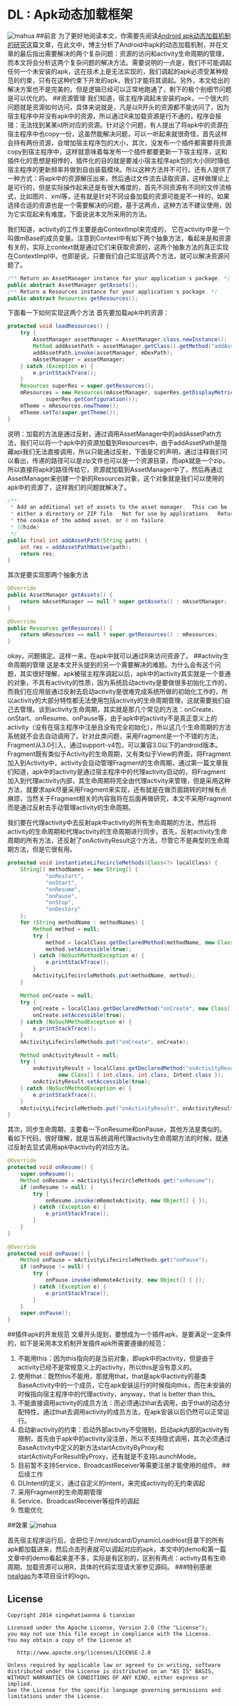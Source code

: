 DL : Apk动态加载框架
================
![mahua](http://www.renyugang.cn/resources/image/DL.png)
##前言
为了更好地阅读本文，你需要先阅读[Android apk动态加载机制的研究](http://blog.csdn.net/singwhatiwanna/article/details/22597587)这篇文章，在此文中，博主分析了Android中apk的动态加载机制，并在文章的最后指出需要解决的两个复杂问题：资源的访问和activity生命周期的管理，而本文将会分析这两个复杂问题的解决方法。需要说明的一点是，我们不可能调起任何一个未安装的apk，这在技术上是无法实现的，我们调起的apk必须受某种规范的约束，只有在这种约束下开发的apk，我们才能将其调起。另外，本文给出的解决方案也不是完美的，但是逻辑已经可以正常地跑通了，剩下的极个别细节问题是可以优化的。
##资源管理
我们知道，宿主程序调起未安装的apk，一个很大的问题就是资源如何访问，具体来说就是，凡是以R开头的资源都不能访问了，因为宿主程序中并没有apk中的资源，所以通过R来加载资源是行不通的，程序会报错：无法找到某某id所对应的资源。针对这个问题，有人提出了将apk中的资源在宿主程序中也copy一份，这虽然能解决问题，可以一听起来就很奇怪，首先这样会持有两份资源，会增加宿主程序包的大小，其次，没发布一个插件都需要将资源copy到宿主程序中，这样就意味着每发布一个插件都要更新一下宿主程序，这和插件化的思想是相悖的，插件化的目的就是要减小宿主程序apk包的大小同时降低宿主程序的更新频率并做到自由装载模块。所以这种方法并不可行。还有人提供了一种方式：将apk中的资源解压出来，然后通过文件流去读取资源，这样做理论上是可行的，但是实际操作起来还是有很大难度的，首先不同资源有不同的文件流格式，比如图片、xml等，还有就是针对不同设备加载的资源可能是不一样的，如果选择合适的资源也是一个需要解决的问题，基于这两点，这种方法不建议使用，因为它实现起来有难度。下面说说本文所采用的方法。

我们知道，activity的工作主要是由ContextImpl来完成的， 它在activity中是一个叫做mBase的成员变量。注意到Context中有如下两个抽象方法，看起来是和资源有关的，实际上context就是通过它们来获取资源的，这两个抽象方法的真正实现在ContextImpl中。也即是说，只要我们自己实现这两个方法，就可以解决资源问题了。
```java
/** Return an AssetManager instance for your application's package. */
public abstract AssetManager getAssets();
/** Return a Resources instance for your application's package. */
public abstract Resources getResources();
```
下面看一下如何实现这两个方法
首先要加载apk中的资源：
```java
protected void loadResources() {  
    try {  
        AssetManager assetManager = AssetManager.class.newInstance();  
        Method addAssetPath = assetManager.getClass().getMethod("addAssetPath", String.class);  
        addAssetPath.invoke(assetManager, mDexPath);  
        mAssetManager = assetManager;  
    } catch (Exception e) {  
        e.printStackTrace();  
    }  
    Resources superRes = super.getResources();  
    mResources = new Resources(mAssetManager, superRes.getDisplayMetrics(),  
            superRes.getConfiguration());  
    mTheme = mResources.newTheme();  
    mTheme.setTo(super.getTheme());  
}
```
说明：加载的方法是通过反射，通过调用AssetManager中的addAssetPath方法，我们可以将一个apk中的资源加载到Resources中，由于addAssetPath是隐藏api我们无法直接调用，所以只能通过反射，下面是它的声明，通过注释我们可以看出，传递的路径可以是zip文件也可以是一个资源目录，而apk就是一个zip，所以直接将apk的路径传给它，资源就加载到AssetManager中了，然后再通过AssetManager来创建一个新的Resources对象，这个对象就是我们可以使用的apk中的资源了，这样我们的问题就解决了。
```java
/** 
 * Add an additional set of assets to the asset manager.  This can be 
 * either a directory or ZIP file.  Not for use by applications.  Returns 
 * the cookie of the added asset, or 0 on failure. 
 * {@hide} 
 */  
public final int addAssetPath(String path) {  
    int res = addAssetPathNative(path);  
    return res;  
}
```
其次是要实现那两个抽象方法
```java
@Override  
public AssetManager getAssets() {  
    return mAssetManager == null ? super.getAssets() : mAssetManager;  
}  
  
@Override  
public Resources getResources() {  
    return mResources == null ? super.getResources() : mResources;  
}
```
okay，问题搞定。这样一来，在apk中就可以通过R来访问资源了。
##activity生命周期的管理
这是本文开头提到的另一个需要解决的难题。为什么会有这个问题，其实很好理解，apk被宿主程序调起以后，apk中的activity其实就是一个普通的对象，不具有activity的性质，因为系统启动activity是要做很多初始化工作的，而我们在应用层通过反射去启动activity是很难完成系统所做的初始化工作的，所以activity的大部分特性都无法使用包括activity的生命周期管理，这就需要我们自己去管理。谈到activity生命周期，其实就是那几个常见的方法：onCreate、onStart、onResume、onPause等，由于apk中的activity不是真正意义上的activity（没有在宿主程序中注册且没有完全初始化），所以这几个生命周期的方法系统就不会去自动调用了。针对此类问题，采用Fragment是一个不错的方法，Fragment从3.0引入，通过support-v4包，可以兼容3.0以下的android版本。Fragment既有类似于Activity的生命周期，又有类似于View的界面，将Fragment加入到Activity中，activity会自动管理Fragment的生命周期，通过第一篇文章我们知道，apk中的activity是通过宿主程序中的代理activity启动的，将Fragment加入到代理activity内部，其生命周期将完全由代理activity来管理，但是采用这种方法，就要求apk尽量采用Fragment来实现，还有就是在做页面跳转的时候有点麻烦，当然关于Fragment相关的内容我将在后面再做研究，本文不采用Fragment而是通过反射去手动管理activity的生命周期。

我们要在代理activity中去反射apk中activity的所有生命周期的方法，然后将activity的生命周期和代理activity的生命周期进行同步。首先，反射activity生命周期的所有方法，还反射了onActivityResult这个方法，尽管它不是典型的生命周期方法，但是它很有用。
```java
protected void instantiateLifecircleMethods(Class<?> localClass) {  
    String[] methodNames = new String[] {  
            "onRestart",  
            "onStart",  
            "onResume",  
            "onPause",  
            "onStop",  
            "onDestory"  
    };  
    for (String methodName : methodNames) {  
        Method method = null;  
        try {  
            method = localClass.getDeclaredMethod(methodName, new Class[] { });  
            method.setAccessible(true);  
        } catch (NoSuchMethodException e) {  
            e.printStackTrace();  
        }  
        mActivityLifecircleMethods.put(methodName, method);  
    }  
  
    Method onCreate = null;  
    try {  
        onCreate = localClass.getDeclaredMethod("onCreate", new Class[] { Bundle.class });  
        onCreate.setAccessible(true);  
    } catch (NoSuchMethodException e) {  
        e.printStackTrace();  
    }  
    mActivityLifecircleMethods.put("onCreate", onCreate);  
  
    Method onActivityResult = null;  
    try {  
        onActivityResult = localClass.getDeclaredMethod("onActivityResult",  
                new Class[] { int.class, int.class, Intent.class });  
        onActivityResult.setAccessible(true);  
    } catch (NoSuchMethodException e) {  
        e.printStackTrace();  
    }  
    mActivityLifecircleMethods.put("onActivityResult", onActivityResult);  
}
```
其次，同步生命周期，主要看一下onResume和onPause，其他方法是类似的。看如下代码，很好理解，就是当系统调用代理activity生命周期方法的时候，就通过反射去显式调用apk中activity的对应方法。
```java
@Override  
protected void onResume() {  
    super.onResume();  
    Method onResume = mActivityLifecircleMethods.get("onResume");  
    if (onResume != null) {  
        try {  
            onResume.invoke(mRemoteActivity, new Object[] { });  
        } catch (Exception e) {  
            e.printStackTrace();  
        }  
    }  
}  
  
@Override  
protected void onPause() {  
    Method onPause = mActivityLifecircleMethods.get("onPause");  
    if (onPause != null) {  
        try {  
            onPause.invoke(mRemoteActivity, new Object[] { });  
        } catch (Exception e) {  
            e.printStackTrace();  
        }  
    }  
    super.onPause();  
}
```
##插件apk的开发规范
文章开头提到，要想成为一个插件apk，是要满足一定条件的，如下是采用本文机制开发插件apk所需要遵循的规范：
1. 不能用this：因为this指向的是当前对象，即apk中的activity，但是由于activity已经不是常规意义上的activity，所以this是没有意义的。
2. 使用that：既然this不能用，那就用that，that是apk中activity的基类BaseActivity中的一个成员，它在apk安装运行的时候指向this，而在未安装的时候指向宿主程序中的代理activity，anyway，that is better than this。
3. 不能直接调用activity的成员方法：而必须通过that去调用，由于that的动态分配特性，通过that去调用activity的成员方法，在apk安装以后仍然可以正常运行。
4. 启动新activity的约束：启动外部activity不受限制，启动apk内部的activity有限制，首先由于apk中的activity没注册，所以不支持隐式调用，其次必须通过BaseActivity中定义的新方法startActivityByProxy和startActivityForResultByProxy，还有就是不支持LaunchMode。
5. 目前暂不支持Service、BroadcastReceiver等需要注册才能使用的组件。
##后续工作
1. DLIntent的定义，通过自定义的intent，来完成activity的无约束调起
2. 采用Fragment的生命周期管理
3. Service、BroadcastReceiver等组件的调起
4. 性能优化

##效果
![mahua](http://img.blog.csdn.net/20140411000445437?watermark/2/text/aHR0cDovL2Jsb2cuY3Nkbi5uZXQvc2luZ3doYXRpd2FubmE=/font/5a6L5L2T/fontsize/400/fill/I0JBQkFCMA==/dissolve/70/gravity/SouthEast)

首先宿主程序运行后，会把位于/mnt/sdcard/DynamicLoadHost目录下的所有apk都加载进来，然后点击列表就可以调起对应的apk，本文中的demo和第一篇文章中的demo看起来差不多，实际是有区别的，区别有两点：activity具有生命周期、加载资源可以用R，具体的代码实现请大家参见源码。
###特别感谢[nealgao](http://nealgao06.lofter.com)为本项目设计的logo。
## License

    Copyright 2014 singwhatiwanna & tianxiao

    Licensed under the Apache License, Version 2.0 (the "License");
    you may not use this file except in compliance with the License.
    You may obtain a copy of the License at

       http://www.apache.org/licenses/LICENSE-2.0

    Unless required by applicable law or agreed to in writing, software
    distributed under the License is distributed on an "AS IS" BASIS,
    WITHOUT WARRANTIES OR CONDITIONS OF ANY KIND, either express or implied.
    See the License for the specific language governing permissions and
    limitations under the License.
